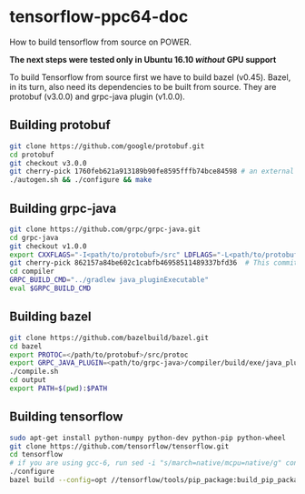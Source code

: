 # tensorflow-ppc64-doc
How to build tensorflow from source on POWER.

**The next steps were tested only in Ubuntu 16.10 _without_ GPU support**

To build Tensorflow from source first we have to build bazel (v0.45).
Bazel, in its turn, also need its dependencies to be built from source. They are protobuf (v3.0.0) and grpc-java plugin (v1.0.0).

## Building protobuf
```bash
git clone https://github.com/google/protobuf.git
cd protobuf
git checkout v3.0.0
git cherry-pick 1760feb621a913189b90fe8595fffb74bce84598 # an external dependecy URL has changed
./autogen.sh && ./configure && make
```

## Building grpc-java
```bash
git clone https://github.com/grpc/grpc-java.git
cd grpc-java
git checkout v1.0.0
export CXXFLAGS="-I<path/to/protobuf>/src" LDFLAGS="-L<path/to/protobuf>/src/.libs"
git cherry-pick 862157a84be602c1cabfb46958511489337bfd36  # This commit has Power specific changes
cd compiler
GRPC_BUILD_CMD="../gradlew java_pluginExecutable"
eval $GRPC_BUILD_CMD
```
## Building bazel
```bash
git clone https://github.com/bazelbuild/bazel.git
cd bazel
export PROTOC=</path/to/protobuf>/src/protoc
export GRPC_JAVA_PLUGIN=<path/to/grpc-java>/compiler/build/exe/java_plugin/protoc-gen-grpc-java
./compile.sh
cd output
export PATH=$(pwd):$PATH
```
## Building tensorflow
```bash
sudo apt-get install python-numpy python-dev python-pip python-wheel
git clone https://github.com/tensorflow/tensorflow.git
cd tensorflow
# if you are using gcc-6, run sed -i "s/march=native/mcpu=native/g" configure first
./configure
bazel build --config=opt //tensorflow/tools/pip_package:build_pip_package
```
